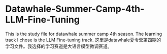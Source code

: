 # Datawhale-Summer-Camp-4th-LLM-Fine-Tuning
This is the study file for datawhale summer camp 4th season. The learning track I chose is the LLM Fine-tuning track. 这里是datawhale夏令营第四期的学习文件。我选择的学习赛道是大语言模型微调赛道。
